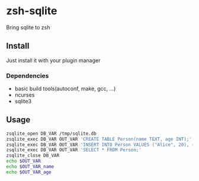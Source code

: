 # zsh-sqlite

Bring sqlite to zsh

## Install

Just install it with your plugin manager

### Dependencies

- basic build tools(autoconf, make, gcc, ...)
- ncurses
- sqlite3

## Usage

```zsh
zsqlite_open DB_VAR /tmp/sqlite.db
zsqlite_exec DB_VAR OUT_VAR 'CREATE TABLE Person(name TEXT, age INT);'
zsqlite_exec DB_VAR OUT_VAR 'INSERT INTO Person VALUES ("Alice", 20), ("Bob", 21);'
zsqlite_exec DB_VAR OUT_VAR 'SELECT * FROM Person;'
zsqlite_close DB_VAR
echo $OUT_VAR
echo $OUT_VAR_name
echo $OUT_VAR_age
```
